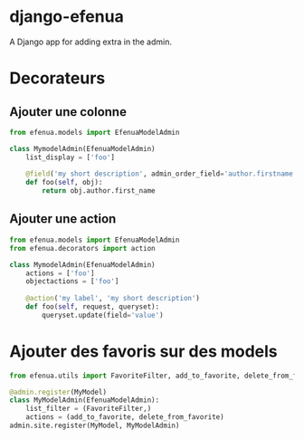 # django-efenua
A Django app for adding extra in the admin.

# Decorateurs

## Ajouter une colonne
```python
from efenua.models import EfenuaModelAdmin

class MymodelAdmin(EfenuaModelAdmin)
    list_display = ['foo']
    
    @field('my short description', admin_order_field='author.firstname', allow_tags=True)
    def foo(self, obj):
        return obj.author.first_name
```

## Ajouter une action
```python
from efenua.models import EfenuaModelAdmin
from efenua.decorators import action

class MymodelAdmin(EfenuaModelAdmin)
    actions = ['foo']
    objectactions = ['foo']
    
    @action('my label', 'my short description')
    def foo(self, request, queryset):
        queryset.update(field='value')
```

# Ajouter des favoris sur des models
```python
from efenua.utils import FavoriteFilter, add_to_favorite, delete_from_favorite

@admin.register(MyModel)
class MyModelAdmin(EfenuaModelAdmin):
    list_filter = (FavoriteFilter,)
    actions = (add_to_favorite, delete_from_favorite)
admin.site.register(MyModel, MyModelAdmin)
```
